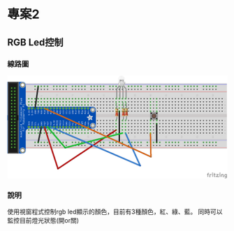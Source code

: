 # 專案2
## RGB Led控制
### 線路圖
![線路圖](./0_1Button_RGBLED.png)

### 說明
使用視窗程式控制rgb led顯示的顏色，目前有3種顏色，紅、綠、藍。
同時可以監控目前燈光狀態(開or關)

